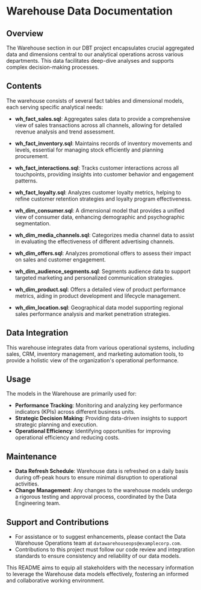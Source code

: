 # Warehouse Data Documentation

## Overview
The Warehouse section in our DBT project encapsulates crucial aggregated data and dimensions central to our analytical operations across various departments. This data facilitates deep-dive analyses and supports complex decision-making processes.

## Contents
The warehouse consists of several fact tables and dimensional models, each serving specific analytical needs:

- **wh_fact_sales.sql**: Aggregates sales data to provide a comprehensive view of sales transactions across all channels, allowing for detailed revenue analysis and trend assessment.

- **wh_fact_inventory.sql**: Maintains records of inventory movements and levels, essential for managing stock efficiently and planning procurement.

- **wh_fact_interactions.sql**: Tracks customer interactions across all touchpoints, providing insights into customer behavior and engagement patterns.

- **wh_fact_loyalty.sql**: Analyzes customer loyalty metrics, helping to refine customer retention strategies and loyalty program effectiveness.

- **wh_dim_consumer.sql**: A dimensional model that provides a unified view of consumer data, enhancing demographic and psychographic segmentation.

- **wh_dim_media_channels.sql**: Categorizes media channel data to assist in evaluating the effectiveness of different advertising channels.

- **wh_dim_offers.sql**: Analyzes promotional offers to assess their impact on sales and customer engagement.

- **wh_dim_audience_segments.sql**: Segments audience data to support targeted marketing and personalized communication strategies.

- **wh_dim_product.sql**: Offers a detailed view of product performance metrics, aiding in product development and lifecycle management.

- **wh_dim_location.sql**: Geographical data model supporting regional sales performance analysis and market penetration strategies.

## Data Integration
This warehouse integrates data from various operational systems, including sales, CRM, inventory management, and marketing automation tools, to provide a holistic view of the organization's operational performance.

## Usage
The models in the Warehouse are primarily used for:
- **Performance Tracking**: Monitoring and analyzing key performance indicators (KPIs) across different business units.
- **Strategic Decision Making**: Providing data-driven insights to support strategic planning and execution.
- **Operational Efficiency**: Identifying opportunities for improving operational efficiency and reducing costs.

## Maintenance
- **Data Refresh Schedule**: Warehouse data is refreshed on a daily basis during off-peak hours to ensure minimal disruption to operational activities.
- **Change Management**: Any changes to the warehouse models undergo a rigorous testing and approval process, coordinated by the Data Engineering team.

## Support and Contributions
- For assistance or to suggest enhancements, please contact the Data Warehouse Operations team at `datawarehouseops@examplecorp.com`.
- Contributions to this project must follow our code review and integration standards to ensure consistency and reliability of our data models.

This README aims to equip all stakeholders with the necessary information to leverage the Warehouse data models effectively, fostering an informed and collaborative working environment.
